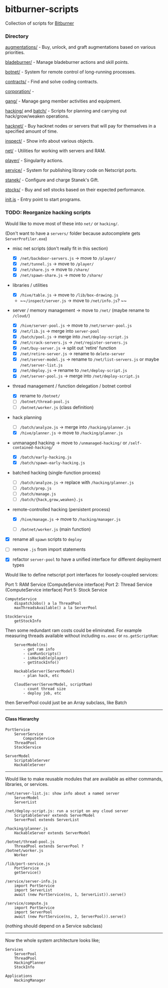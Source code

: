 # bitburner-scripts

Collection of scripts for [Bitburner](https://danielyxie.github.io/bitburner/)

### Directory

[augmentations/](augmentations/) -  Buy, unlock, and graft augmentations based on various priorities.

[bladeburner/](bladeburner/) - Manage bladeburner actions and skill points.

[botnet/](botnet/) - System for remote control of long-running processes.

[contracts/](contracts/) - Find and solve coding contracts.

[corporation/](corporation/) - 

[gang/](gang/) - Manage gang member activities and equipment.

[hacking/](hacking/) and [batch/](batch/) - Scripts for planning and carrying out hack/grow/weaken operations.

[hacknet/](hacknet/) - Buy hacknet nodes or servers that will pay for themselves in a specified amount of time.

[inspect/](inspect/) - Show info about various objects.

[net/](net/) - Utilities for working with servers and RAM.

[player/](player/) - Singularity actions.

[service/](service/) - System for publishing library code on Netscript ports.

[stanek/](stanek/) - Configure and charge Stanek's Gift.

[stocks/](stocks/) - Buy and sell stocks based on their expected performance.

[init.js](init.js) - Entry point to start programs.


### TODO: Reorganize hacking scripts

Would like to move most of these into `net/` or `hacking/`.

(Don't want to have a `servers/` folder because autocomplete gets `ServerProfiler.exe`)

- misc net scripts (don't really fit in this section)  
    - [x] `/net/backdoor-servers.js` -> move to `/player/`  
    - [x] `/net/tunnel.js` -> move to `/player/`  
    - [x] `/net/share.js` -> move to `/share/`  
    - [x] `/net/spawn-share.js` -> move to `/share/`  

- libraries / utilities  
    - [x] `/hive/table.js` -> move to `/lib/box-drawing.js`  
    - ~~`/inspect/server.js` -> move to `/net/info.js`?  ~~

- server / memory management -> move to `/net/` (maybe rename to `/cloud/`)  
    - [x] `/hive/server-pool.js` -> move to `/net/server-pool.js`  
    - [x] `/net/lib.js` -> merge into `server-pool`  
    - [x] `/batch/pool.js` -> merge into `/net/deploy-script.js`
    - [x] `/net/crack-servers.js` -> `/net/register-servers.js`  
    - [x] `/net/buy-server.js` -> split out 'retire' function  
    - [x] `/net/retire-server.js` -> rename to `delete-server`
    - [x] `/net/server-model.js` -> rename to `/net/list-servers.js` or maybe `/net/server-list.js`
    - [x] `/net/deploy.js` -> rename to `/net/deploy-script.js`
    - [x] `/net/server-pool.js` -> merge into `/net/deploy-script.js`

- thread management / function delegation / botnet control
    - [x] rename to `/botnet/`  
    - [ ] `/botnet/thread-pool.js`  
    - [ ] `/botnet/worker.js` (class definition)  

- hack planning  
    - [ ] `/batch/analyze.js` -> merge into `/hacking/planner.js`
    - [x] `/hive/planner.js` -> move to `/hacking/planner.js`

- unmanaged hacking -> move to `/unmanaged-hacking/` or `/self-contained-hacking/`
    - [x] `/batch/early-hacking.js`  
    - [x] `/batch/spawn-early-hacking.js`  

- batched hacking (single-function process)
    - [ ] `/batch/analyze.js` -> replace with `/hacking/planner.js`
    - [ ] `/batch/prep.js`  
    - [ ] `/batch/manage.js`  
    - [ ] `/batch/{hack,grow,weaken}.js`  

- remote-controlled hacking (persistent process)
    - [x] `/hive/manage.js` -> move to `/hacking/manager.js`
    - [ ] `/botnet/worker.js` (main function)  


- [x] rename all `spawn` scripts to `deploy`

- [ ] remove `.js` from import statements

- [x] refactor `server-pool` to have a unified interface for different deployment types




Would like to define netscript port interfaces for loosely-coupled services:


Port 1: RAM Service (ComputeService interface)
Port 2: Thread Service (ComputeService interface)
Port 5: Stock Service

```
ComputeService
    dispatchJobs() a la ThreadPool
    maxThreadsAvailable() a la ServerPool

StockService
    getStockInfo
```

Then some redundant ram costs could be eliminated. For example measuring threads available without including `ns.exec` or `ns.getScriptRam`:

```
    ServerModel(ns)
        - get ram info
        - canRunScripts()
        - isHackable(player)
        - getStockInfo()

    HackableServer(ServerModel)
        - plan hack, etc

    CloudServer(ServerModel, scriptRam)
        - count thread size
        - deploy job, etc

```
then ServerPool could just be an Array subclass, like Batch


---


#### Class Hierarchy

```
PortService
    ServerService
        ComputeService
    ThreadPool
    StockService

ServerModel
    ScriptableServer
    HackableServer
```

---

Would like to make reusable modules that are available as either commands, libraries, or services.

```
/net/server-list.js: show info about a named server
    ServerModel
    ServerList

/net/deploy-script.js: run a script on any cloud server
    ScriptableServer extends ServerModel
    ServerPool extends ServerList

/hacking/planner.js
    HackableServer extends ServerModel

/botnet/thread-pool.js
    ThreadPool extends ServerPool ?
/botnet/worker.js
    Worker

/lib/port-service.js
    PortService
    getService()

/service/server-info.js
    import PortService
    import ServerList
    await (new PortService(ns, 1, ServerList)).serve()

/service/compute.js
    import PortService
    import ServerPool
    await (new PortService(ns, 2, ServerPool)).serve()
```

(nothing should depend on a Service subclass)

---

Now the whole system architecture looks like;

```
Services
    ServerPool
    ThreadPool
    HackingPlanner
    StockInfo

Applications
    HackingManager
```
